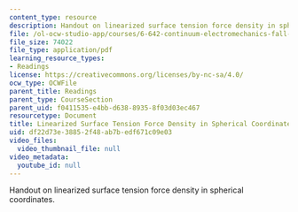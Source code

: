 ```yaml
---
content_type: resource
description: Handout on linearized surface tension force density in spherical coordinates.
file: /ol-ocw-studio-app/courses/6-642-continuum-electromechanics-fall-2008/df22d73e38852f48ab7bedf671c09e03_sphere.pdf
file_size: 74022
file_type: application/pdf
learning_resource_types:
- Readings
license: https://creativecommons.org/licenses/by-nc-sa/4.0/
ocw_type: OCWFile
parent_title: Readings
parent_type: CourseSection
parent_uid: f0411535-e4bb-d638-8935-8f03d03ec467
resourcetype: Document
title: Linearized Surface Tension Force Density in Spherical Coordinates
uid: df22d73e-3885-2f48-ab7b-edf671c09e03
video_files:
  video_thumbnail_file: null
video_metadata:
  youtube_id: null
---
```

Handout on linearized surface tension force density in spherical coordinates.